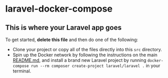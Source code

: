 # laravel-docker-compose



## This is where your Laravel app goes

To get started, **delete this file** and then do one of the following:

- Clone your project or copy all of the files directly into this `src` directory.
- Spin up the Docker network by following the instructions on the main [README.md](../README.md), and install a brand new Laravel project by running `docker-compose run --rm composer create-project laravel/laravel .` in your terminal.
